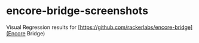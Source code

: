 # encore-bridge-screenshots

Visual Regression results for [https://github.com/rackerlabs/encore-bridge](Encore Bridge)
